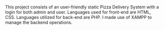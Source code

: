 This project consists of an user-friendly static Pizza Delivery System with a login for both admin and user. Languages used for front-end are HTML, CSS. Languages utilized for back-end are PHP.
I made use of XAMPP to manage the backend operations.
